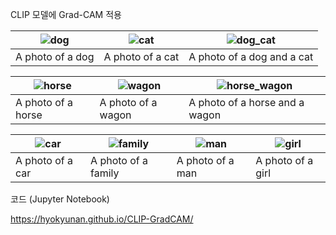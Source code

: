 CLIP 모델에 Grad-CAM 적용

| ![dog](https://public-vcrdata.s3.ap-northeast-2.amazonaws.com/images/output_27_1.png)   |  ![cat](https://public-vcrdata.s3.ap-northeast-2.amazonaws.com/images/output_27_3.png)                | ![dog_cat](https://public-vcrdata.s3.ap-northeast-2.amazonaws.com/images/output_27_5.png)                           |
|------------------|------------------|----------------------------|
| A photo of a dog | A photo of a cat | A photo of a dog and a cat |

| ![horse](https://public-vcrdata.s3.ap-northeast-2.amazonaws.com/images/output_34_1.png)   |  ![wagon](https://public-vcrdata.s3.ap-northeast-2.amazonaws.com/images/output_34_3.png)      | ![horse_wagon](https://public-vcrdata.s3.ap-northeast-2.amazonaws.com/images/output_34_5.png)                           |
|------------------|------------------|----------------------------|
| A photo of a horse | A photo of a wagon | A photo of a horse and a wagon |


| ![car](https://public-vcrdata.s3.ap-northeast-2.amazonaws.com/blog/images/grad_car.png)                 | ![family](https://public-vcrdata.s3.ap-northeast-2.amazonaws.com/blog/images/grad_family.png)                    |    ![man](https://public-vcrdata.s3.ap-northeast-2.amazonaws.com/blog/images/grad_man.png)              |   ![girl](https://public-vcrdata.s3.ap-northeast-2.amazonaws.com/blog/images/grad_girl.png)                | 
|------------------|---------------------|------------------|-------------------|
| A photo of a car | A photo of a family | A photo of a man | A photo of a girl |




코드 (Jupyter Notebook)

https://hyokyunan.github.io/CLIP-GradCAM/
